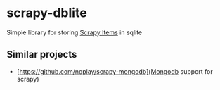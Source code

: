 scrapy-dblite
=============

Simple library for storing [Scrapy Items](http://doc.scrapy.org/en/latest/topics/items.html) in sqlite 

## Similar projects

- [https://github.com/noplay/scrapy-mongodb](Mongodb support for scrapy)

